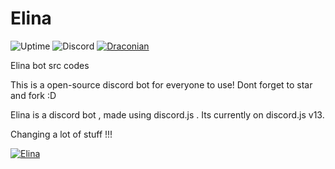 <p align="center">
            <h1>Elina</h1> </center>

<img src="https://img.shields.io/uptimerobot/ratio/m790268525-a6294aaefe1fcd18b726574e?style=flat-square"
            alt="Uptime">
<img alt="Discord" src="https://img.shields.io/discord/782646778347388959?label=Discord">
<a href="https://top.gg/bot/711937599975063584">
<img src="https://top.gg/api/widget/status/711937599975063584.svg" alt="Draconian" />
</a>
</p>

Elina bot src codes

This is a open-source discord bot for everyone to use! Dont forget to star and fork :D

Elina is a discord bot , made using discord.js . Its currently on discord.js v13.

Changing a lot of stuff !!!

[![Elina](https://images-ext-1.discordapp.net/external/cwWJ910yqrjJyBCDl80ND0lLH3vlxIqAvBbbKLq_04A/%3Fwidth%3D1200%26height%3D393/https/media.discordapp.net/attachments/862619247897477121/862925351851130900/image0.jpg)](https://crizmo.github.io/elina/)

